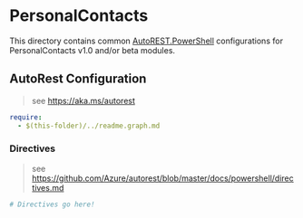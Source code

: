 # PersonalContacts

This directory contains common [AutoREST.PowerShell](https://github.com/Azure/autorest.powershell) configurations for PersonalContacts v1.0 and/or beta modules.

## AutoRest Configuration

> see <https://aka.ms/autorest>

``` yaml
require:
  - $(this-folder)/../readme.graph.md
```

### Directives

> see https://github.com/Azure/autorest/blob/master/docs/powershell/directives.md

``` yaml
# Directives go here!
```
